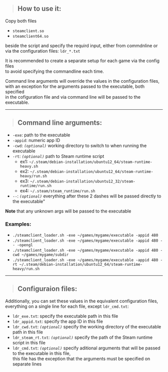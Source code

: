 >## How to use it:
Copy both files  
- `steamclient.so`  
- `steamclient64.so`  

beside the script and specify the requird input, either from commdnline or via the configuration files: `ldr_*.txt`  

It is recommended to create a separate setup for each game via the config files  
to avoid specifying the commandline each time.  

Command line arguments will override the values in the configuration files,  
with an exception for the arguments passed to the executable, both specified  
in the cofiguration file and via command line will be passed to the executable.  

---

>## Command line arguments:
* `-exe`:   path to the executable
* `-appid`: numeric app ID
* `-cwd`:   *`(optional)`* working directory to switch to when running the executable
* `-rt`:    *`(optional)`* path to Steam runtime script
  - ex1: `~/.steam/debian-installation/ubuntu12_64/steam-runtime-heavy.sh`
  - ex2: `~/.steam/debian-installation/ubuntu12_64/steam-runtime-heavy/run.sh`
  - ex3: `~/.steam/debian-installation/ubuntu12_32/steam-runtime/run.sh`
  - ex4: `~/.steam/steam_runtime/run.sh`
* `--`:     *`(optional)`* everything after these 2 dashes will be passed directly to the executable"

**Note** that any unknown args will be passed to the executable  

### Examples:
* `./steamclient_loader.sh -exe ~/games/mygame/executable -appid 480`
* `./steamclient_loader.sh -exe ~/games/mygame/executable -appid 480 -- -opengl`
* `./steamclient_loader.sh -exe ~/games/mygame/executable -appid 480 -cwd ~/games/mygame/subdir`
* `./steamclient_loader.sh -exe ~/games/mygame/executable -appid 480 -rt ~/.steam/debian-installation/ubuntu12_64/steam-runtime-heavy/run.sh`

---

>## Configuraion files:
Additionally, you can set these values in the equivalent configuration files,  
everything on a single line for each file, except `ldr_cmd.txt`:  
* `ldr_exe.txt`: specify the executable path in this file
* `ldr_appid.txt`: specify the app ID in this file
* `ldr_cwd.txt`: *`(optional)`* specify the working directory of the executable path in this file
* `ldr_steam_rt.txt`: *`(optional)`* specify the path of the Steam runtime script in this file
* `ldr_cmd.txt`: *`(optional)`* specify aditional arguments that will be passed to the executable in this file,  
    this file has the exception that the arguments must be specified on separate lines

